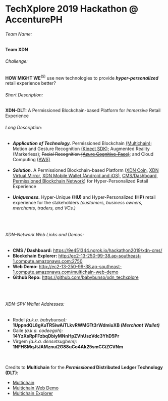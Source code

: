 # TechXplore 2019 Hackathon @ AccenturePH

###### Team Name:  
**Team XDN**


###### Challenge:
**HOW MIGHT WE**<sup>(5)</sup> use new technologies to provide **_hyper-personalized_** retail experience better?


###### Short Description:
**XDN-DLT:** A Permissioned Blockchain-based Platform for _Immersive_ Retail Experience


###### Long Description:
- **_Application of Technology._** Permissioned Blockchain <a href="https://www.multichain.com/">(Multichain)</a>; Motion and Gesture Recognition <a href="https://developer.microsoft.com/en-us/windows/kinect">(Kinect SDK)</a>; Augmented Reality (Markerless); ~~Facial Recognition <a href="https://azure.microsoft.com/en-us/services/cognitive-services/face/">(Azure Cognitive-Face)</a>~~; and Cloud Computing <a href="https://aws.amazon.com/">(AWS)</a><br /><br />
- **_Solution._** A Permissioned Blockchain-based Platform (<a href="https://github.com/babybunso/xdn_techxplore/tree/master/DLT_multichain/multichain-web-demo">XDN Coin</a>, <a href="https://github.com/babybunso/xdn_techxplore/tree/master/virtual_mirror/XDN%20Mirror">XDN Virtual Mirror</a>, <a href="https://github.com/babybunso/xdn_techxplore/tree/master/xdn_mobile_wallet">XDN Mobile Wallet (Android and iOS)</a>, <a href="https://github.com/babybunso/xdn_techxplore/tree/master/dashboard">CMS/Dashboard</a>, <a href="https://github.com/babybunso/xdn_techxplore/tree/master/DLT_multichain">Permissioned Blockchain Network</a>) for Hyper-Personalized Retail Experience<br /><br />
- **_Uniqueness._** Hyper-Unique **(HU)** and Hyper-Personalized **(HP)** retail experience for the stakeholders *(customers, business owners, merchants, traders, and VCs.)*

<br /><br />
###### XDN-Network Web Links and Demos:
- **CMS / Dashboard:** <a href="https://9e451344.ngrok.io/hackathon2019/xdn-cms/">https://9e451344.ngrok.io/hackathon2019/xdn-cms/</a>
- **Blockchain Explorer:** <a href="http://ec2-13-250-99-38.ap-southeast-1.compute.amazonaws.com:2750">http://ec2-13-250-99-38.ap-southeast-1.compute.amazonaws.com:2750</a>
- **Web Demo:** <a href="http://ec2-13-250-99-38.ap-southeast-1.compute.amazonaws.com/multichain-web-demo/">http://ec2-13-250-99-38.ap-southeast-1.compute.amazonaws.com/multichain-web-demo</a>
- **Github Repo:** <a href="https://github.com/babybunso/xdn_techxplore">https://github.com/babybunso/xdn_techxplore</a>

<br /><br />
###### XDN-SPV Wallet Addresses:
- Rodel _(a.k.a. babybunso):_ **1UppndQL8gKuTRSiwAiTLkvRWMGTt3rWdmiuXB  _(Merchant Wallet)_**
- Gaile _(a.k.a. codeegoh):_ **14YzXsRpFFzbqDbiyMNnHpZVhUszVdc3YhD5Pr**
- Virgem _(a.k.a. densetsughem):_ **1NFHSMqJtJAMznui2G88uCo4Ak25smCCiZCVNm**

<br /><br />Credits to **Multichain** for the **_Permissioned_ Distributed Ledger Technology (DLT)**:
- <a href="https://www.multichain.com">Multichain</a><br />
- <a href="https://github.com/MultiChain/multichain-web-demo">Multichain Web Demo</a><br />
- <a href="https://github.com/MultiChain/multichain-explorer">Multichain Explorer</a><br />


